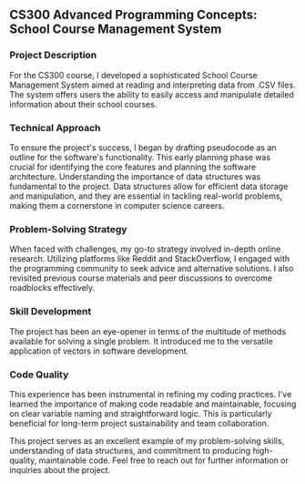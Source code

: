 ## CS300 Advanced Programming Concepts: School Course Management System 

### Project Description
For the CS300 course, I developed a sophisticated School Course Management System aimed at reading and interpreting data from .CSV files. The system offers users the ability to easily access and manipulate detailed information about their school courses.

### Technical Approach
To ensure the project's success, I began by drafting pseudocode as an outline for the software's functionality. This early planning phase was crucial for identifying the core features and planning the software architecture. Understanding the importance of data structures was fundamental to the project. Data structures allow for efficient data storage and manipulation, and they are essential in tackling real-world problems, making them a cornerstone in computer science careers.

### Problem-Solving Strategy
When faced with challenges, my go-to strategy involved in-depth online research. Utilizing platforms like Reddit and StackOverflow, I engaged with the programming community to seek advice and alternative solutions. I also revisited previous course materials and peer discussions to overcome roadblocks effectively.

### Skill Development
The project has been an eye-opener in terms of the multitude of methods available for solving a single problem. It introduced me to the versatile application of vectors in software development.

### Code Quality
This experience has been instrumental in refining my coding practices. I've learned the importance of making code readable and maintainable, focusing on clear variable naming and straightforward logic. This is particularly beneficial for long-term project sustainability and team collaboration.

This project serves as an excellent example of my problem-solving skills, understanding of data structures, and commitment to producing high-quality, maintainable code. Feel free to reach out for further information or inquiries about the project.
